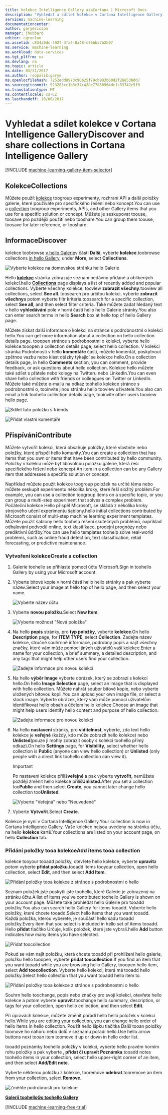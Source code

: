 ```yaml
---
title: kolekce Intelligence Gallery aaaCortana | Microsoft Docs
description: "Vyhledat a sdílet kolekce v Cortana Intelligence Gallery."
services: machine-learning
documentationcenter: 
author: garyericson
manager: jhubbard
editor: cgronlun
ms.assetid: c834a0dc-492f-4fa4-8a48-c86bba7b2b97
ms.service: machine-learning
ms.workload: data-services
ms.tgt_pltfrm: na
ms.devlang: na
ms.topic: article
ms.date: 03/31/2017
ms.author: roopalik;garye
ms.openlocfilehash: 7252edd8973c90b25f79cb903b00d2f26853bdd7
ms.sourcegitcommit: 523283cc1b3c37c428e77850964dc1c33742c5f0
ms.translationtype: MT
ms.contentlocale: cs-CZ
ms.lasthandoff: 10/06/2017
---
```

# <a name="discover-and-share-collections-in-cortana-intelligence-gallery"></a><span data-ttu-id="60762-103">Vyhledat a sdílet kolekce v Cortana Intelligence Gallery</span><span class="sxs-lookup"><span data-stu-id="60762-103">Discover and share collections in Cortana Intelligence Gallery</span></span>
[!INCLUDE [machine-learning-gallery-item-selector](../../includes/machine-learning-gallery-item-selector.md)]

## <a name="collections"></a><span data-ttu-id="60762-104">Kolekce</span><span class="sxs-lookup"><span data-stu-id="60762-104">Collections</span></span>
<span data-ttu-id="60762-105">Můžete použít [kolekce](https://gallery.cortanaintelligence.com/collections) toogroup experimenty, rozhraní API a další položky galerie, které používáte pro specifického řešení nebo koncept.</span><span class="sxs-lookup"><span data-stu-id="60762-105">You can use a [collection](https://gallery.cortanaintelligence.com/collections) toogroup experiments, APIs, and other Gallery items that you use for a specific solution or concept.</span></span> <span data-ttu-id="60762-106">Můžete je seskupovat toouse, toosave pro pozdější použití nebo tooshare.</span><span class="sxs-lookup"><span data-stu-id="60762-106">You can group them toouse, toosave for later reference, or tooshare.</span></span>

## <a name="discover"></a><span data-ttu-id="60762-107">Informace</span><span class="sxs-lookup"><span data-stu-id="60762-107">Discover</span></span>
<span data-ttu-id="60762-108">kolekce toobrowse [v hello Galerie](http://gallery.cortanaintelligence.com)v části **Další**, vyberte **kolekce**.</span><span class="sxs-lookup"><span data-stu-id="60762-108">toobrowse collections [in hello Gallery](http://gallery.cortanaintelligence.com), under **More**, select **Collections**.</span></span>

![Vyberte kolekce na domovskou stránku hello Galerie](media/machine-learning-gallery-collections/select-collections-in-gallery.png)

<span data-ttu-id="60762-110">Hello  **[kolekce](https://gallery.cortanaintelligence.com/collections)**  stránka zobrazuje seznam nedávno přidané a oblíbených kolekcí.</span><span class="sxs-lookup"><span data-stu-id="60762-110">hello **[Collections](https://gallery.cortanaintelligence.com/collections)** page displays a list of recently added and popular collections.</span></span> <span data-ttu-id="60762-111">Vyberte všechny kolekce, tooview **zobrazit všechny**.</span><span class="sxs-lookup"><span data-stu-id="60762-111">tooview all collections, select **See all**.</span></span> <span data-ttu-id="60762-112">toosearch pro určitou kolekci, vyberte **zobrazit všechny**a potom vyberte filtr kritéria.</span><span class="sxs-lookup"><span data-stu-id="60762-112">toosearch for a specific collection, select **See all**, and then select filter criteria.</span></span> <span data-ttu-id="60762-113">Také můžete zadat hledaný text v hello **vyhledávání** pole v horní části hello hello Galerie stránky.</span><span class="sxs-lookup"><span data-stu-id="60762-113">You also can enter search terms in hello **Search** box at hello top of hello Gallery page.</span></span>

<span data-ttu-id="60762-114">Můžete získat další informace o kolekci na stránce s podrobnostmi o kolekci hello.</span><span class="sxs-lookup"><span data-stu-id="60762-114">You can get more information about a collection on hello collection details page.</span></span> <span data-ttu-id="60762-115">tooopen stránce s podrobnostmi o kolekci, vyberte hello kolekce.</span><span class="sxs-lookup"><span data-stu-id="60762-115">tooopen a collection details page, select hello collection.</span></span> <span data-ttu-id="60762-116">V kolekci stránka Podrobnosti v hello **komentáře** části, můžete komentář, poskytnout zpětnou vazbu nebo klást otázky týkající se kolekce hello.</span><span class="sxs-lookup"><span data-stu-id="60762-116">On a collection details page, in hello **Comments** section, you can comment, provide feedback, or ask questions about hello collection.</span></span> <span data-ttu-id="60762-117">Kolekce hello můžete také sdílet s přátele nebo kolegy na Twitteru nebo LinkedIn.</span><span class="sxs-lookup"><span data-stu-id="60762-117">You can even share hello collection with friends or colleagues on Twitter or LinkedIn.</span></span> <span data-ttu-id="60762-118">Můžete také můžete e-mailu na odkaz toohello kolekce stránce s podrobnostmi o, tooinvite jinou stránku hello tooview uživatele.</span><span class="sxs-lookup"><span data-stu-id="60762-118">You also can email a link toohello collection details page, tooinvite other users tooview hello page.</span></span>

![Sdílet tuto položku s friends](media/machine-learning-gallery-how-to-use-contribute-publish/share-links.png)

![Přidat vlastní komentáře](media/machine-learning-gallery-how-to-use-contribute-publish/comments.png)

## <a name="contribute"></a><span data-ttu-id="60762-121">Přispívání</span><span class="sxs-lookup"><span data-stu-id="60762-121">Contribute</span></span>
<span data-ttu-id="60762-122">Můžete vytvořit kolekci, která obsahuje položky, které vlastníte nebo položky, které přispěl hello komunity.</span><span class="sxs-lookup"><span data-stu-id="60762-122">You can create a collection that has items that you own or items that have been contributed by hello community.</span></span> <span data-ttu-id="60762-123">Položky v kolekci může být libovolnou položku galerie, která řeší specifického řešení nebo koncept.</span><span class="sxs-lookup"><span data-stu-id="60762-123">An item in a collection can be any Gallery item that addresses a specific solution or concept.</span></span>

<span data-ttu-id="60762-124">Například můžete použít kolekce toogroup položek na určité téma nebo můžete seskupit experimentu několika kroky, které řeší složitý problém.</span><span class="sxs-lookup"><span data-stu-id="60762-124">For example, you can use a collection toogroup items on a specific topic, or you can group a multi-step experiment that solves a complex problem.</span></span> <span data-ttu-id="60762-125">Počáteční kolekce Hello přispěl Microsoft, se skládá z několika kroky strojového učení experimentu šablony.</span><span class="sxs-lookup"><span data-stu-id="60762-125">hello initial collections contributed by Microsoft consist of multi-step machine learning experiment templates.</span></span> <span data-ttu-id="60762-126">Můžete použít šablony hello toohelp řešení skutečných problémů, například odhalování podvodů online, text klasifikace, prodejní prognózy nebo prediktivní údržby.</span><span class="sxs-lookup"><span data-stu-id="60762-126">You can use hello templates toohelp solve real-world problems, such as online fraud detection, text classification, retail forecasting, or predictive maintenance.</span></span>

### <a name="create-a-collection"></a><span data-ttu-id="60762-127">Vytvoření kolekce</span><span class="sxs-lookup"><span data-stu-id="60762-127">Create a collection</span></span>

1. <span data-ttu-id="60762-128">Galerie toohello se přihlaste pomocí účtu Microsoft.</span><span class="sxs-lookup"><span data-stu-id="60762-128">Sign in toohello Gallery by using your Microsoft account.</span></span>

2.  <span data-ttu-id="60762-129">Vyberte bitové kopie v horní části hello hello stránky a pak vyberte název.</span><span class="sxs-lookup"><span data-stu-id="60762-129">Select your image at hello top of hello page, and then select your name.</span></span>
  
    ![Vyberte název účtu](media/machine-learning-gallery-collections/click-account-name.png)

3. <span data-ttu-id="60762-131">Vyberte **novou položku**.</span><span class="sxs-lookup"><span data-stu-id="60762-131">Select **New Item**.</span></span>
   
    ![Vyberte možnost "Nová položka"](media/machine-learning-gallery-collections/click-new-item.png)
4. <span data-ttu-id="60762-133">Na hello **popis** stránky, pro **typ položky**, vyberte **kolekce**.</span><span class="sxs-lookup"><span data-stu-id="60762-133">On hello **Description** page, for **ITEM TYPE**, select **Collection**.</span></span> <span data-ttu-id="60762-134">Zadejte název kolekce, stručné souhrnné informace, podrobný popis a najít všechny značky, které vám může pomoci jiných uživatelů vaší kolekce.</span><span class="sxs-lookup"><span data-stu-id="60762-134">Enter a name for your collection, a brief summary, a detailed description, and any tags that might help other users find your collection.</span></span>
   
    ![Zadejte informace pro novou kolekci](media/machine-learning-gallery-collections/create-collection-page-1.png)
5. <span data-ttu-id="60762-136">Na hello **výběr Image** vyberte obrázek, který se zobrazí s kolekcí hello.</span><span class="sxs-lookup"><span data-stu-id="60762-136">On hello **Image Selection** page, select an image that is displayed with hello collection.</span></span> <span data-ttu-id="60762-137">Můžete nahrát soubor bitové kopie, nebo vyberte uložených bitovou kopii.</span><span class="sxs-lookup"><span data-stu-id="60762-137">You can upload your own image file, or select a stock image.</span></span> <span data-ttu-id="60762-138">Vyberte obrázek, který vám může pomoci uživatelům identifikovat hello obsah a účelem hello kolekce.</span><span class="sxs-lookup"><span data-stu-id="60762-138">Choose an image that might help users identify hello content and purpose of hello collection.</span></span>
   
    ![Zadejte informace pro novou kolekci](media/machine-learning-gallery-collections/create-collection-page-2.png)
6. <span data-ttu-id="60762-140">Na hello **nastavení** stránky, pro **viditelnost**, vyberte, zda text hello kolekce je **veřejné** (každý, kdo může zobrazit hello kolekce) nebo **Unlisted**(pouze ji mohly zobrazit osoby s kolekci toohello přímý odkaz).</span><span class="sxs-lookup"><span data-stu-id="60762-140">On hello **Settings** page, for **Visibility**, select whether hello collection is **Public** (anyone can view hello collection) or **Unlisted** (only people with a direct link toohello collection can view it).</span></span>
   
   > [!IMPORTANT]
   > <span data-ttu-id="60762-141">Po nastavení kolekce příliš**veřejné** a pak vyberte **vytvořit**, nemůžete později změnit hello kolekce příliš**Unlisted**.</span><span class="sxs-lookup"><span data-stu-id="60762-141">After you set a collection too**Public** and then select **Create**, you cannot later change hello collection too**Unlisted**.</span></span>
   > 
   > 
   
    ![Vyberte "Veřejná" nebo "Neuvedené"](media/machine-learning-gallery-collections/create-collection-page-3.png)
7. <span data-ttu-id="60762-143">Vyberte **Vytvořit**.</span><span class="sxs-lookup"><span data-stu-id="60762-143">Select **Create**.</span></span>

<span data-ttu-id="60762-144">Kolekce je nyní v Cortana Intelligence Gallery.</span><span class="sxs-lookup"><span data-stu-id="60762-144">Your collection is now in Cortana Intelligence Gallery.</span></span> <span data-ttu-id="60762-145">Vaše kolekce nejsou uvedeny na stránku účtu, na hello **kolekce** kartě.</span><span class="sxs-lookup"><span data-stu-id="60762-145">Your collections are listed on your account page, on hello **Collection** tab.</span></span>

### <a name="add-items-tooa-collection"></a><span data-ttu-id="60762-146">Přidání položky tooa kolekce</span><span class="sxs-lookup"><span data-stu-id="60762-146">Add items tooa collection</span></span>
<span data-ttu-id="60762-147">kolekce tooyour tooadd položky, otevřete hello kolekce, vyberte **upravit**a potom vyberte **přidat položku**.</span><span class="sxs-lookup"><span data-stu-id="60762-147">tooadd items tooyour collection, open hello collection, select **Edit**, and then select **Add Item**.</span></span>

![Přidání položky tooa kolekce z stránce s podrobnostmi o hello](media/machine-learning-gallery-collections/add-to-collection-from-details-page.png)

<span data-ttu-id="60762-149">Seznam položek jste poskytli jste toohello, které Galerie je zobrazený na stránku účtu.</span><span class="sxs-lookup"><span data-stu-id="60762-149">A list of items you've contributed toohello Gallery is shown on your account page.</span></span> <span data-ttu-id="60762-150">Můžete také prohledat hello Galerie pro tooadd položky.</span><span class="sxs-lookup"><span data-stu-id="60762-150">You also can search hello Gallery for items tooadd.</span></span> <span data-ttu-id="60762-151">Vyberte hello položky, které chcete tooadd.</span><span class="sxs-lookup"><span data-stu-id="60762-151">Select hello items that you want tooadd.</span></span> <span data-ttu-id="60762-152">Každá položka, kterou vyberete, je součástí hello sadu tooadd položky.</span><span class="sxs-lookup"><span data-stu-id="60762-152">Every item that you select is included in hello set of items tooadd.</span></span> <span data-ttu-id="60762-153">Hello **přidat** tlačítko Určuje, kolik položek, které jste vybrali.</span><span class="sxs-lookup"><span data-stu-id="60762-153">hello **Add** button indicates how many items you have selected.</span></span>

![Přidat toocollection](media/machine-learning-gallery-collections/add-to-collection.png)

<span data-ttu-id="60762-155">Pokud se vám najít položku, která chcete tooadd při prohlížení hello galerie, položku hello tooopen, vyberte **přidat toocollection**.</span><span class="sxs-lookup"><span data-stu-id="60762-155">If you find an item that you want tooadd while you are browsing hello Gallery, tooopen hello item, select **Add toocollection**.</span></span> <span data-ttu-id="60762-156">Vyberte hello kolekci, která má tooadd hello položky.</span><span class="sxs-lookup"><span data-stu-id="60762-156">Select hello collection that you want tooadd hello item to.</span></span>

![Přidání položky tooa kolekce z stránce s podrobnostmi o hello](media/machine-learning-gallery-collections/add-to-collection-from-item-details.png)

<span data-ttu-id="60762-158">Souhrn hello toochange, popis nebo značky pro svoji kolekci, otevřete hello kolekce a potom vyberte **upravit**.</span><span class="sxs-lookup"><span data-stu-id="60762-158">toochange hello summary, description, or tags for your collection, open hello collection, and then select **Edit**.</span></span> 

<span data-ttu-id="60762-159">Při úpravách kolekce, můžete změnit pořadí hello hello položek v kolekci hello.</span><span class="sxs-lookup"><span data-stu-id="60762-159">While you are editing your collection, you can change hello order of hello items in hello collection.</span></span> <span data-ttu-id="60762-160">Použít hello šipku tlačítka Další tooan položky toomove ho nahoru nebo dolů v seznamu pořadí hello.</span><span class="sxs-lookup"><span data-stu-id="60762-160">Use hello arrow buttons next tooan item toomove it up or down in hello order list.</span></span> 

<span data-ttu-id="60762-161">tooadd poznámky toohello položky v kolekci, vyberte hello pravém horním rohu položky a pak vyberte **, přidat či upravit Poznámka**.</span><span class="sxs-lookup"><span data-stu-id="60762-161">tooadd notes toohello items in your collection, select hello upper-right corner of an item, and then select **Add/Edit note**.</span></span> 

<span data-ttu-id="60762-162">Vyberte některou položku z kolekce, tooremove **odebrat**.</span><span class="sxs-lookup"><span data-stu-id="60762-162">tooremove an item from your collection, select **Remove**.</span></span>

![Změňte podrobnosti pro kolekce](media/machine-learning-gallery-collections/change-collection-details.png)

<span data-ttu-id="60762-164">**[Galerii toohello](http://gallery.cortanaintelligence.com)**</span><span class="sxs-lookup"><span data-stu-id="60762-164">**[Go toohello Gallery](http://gallery.cortanaintelligence.com)**</span></span>

[!INCLUDE [machine-learning-free-trial](../../includes/machine-learning-free-trial.md)]
